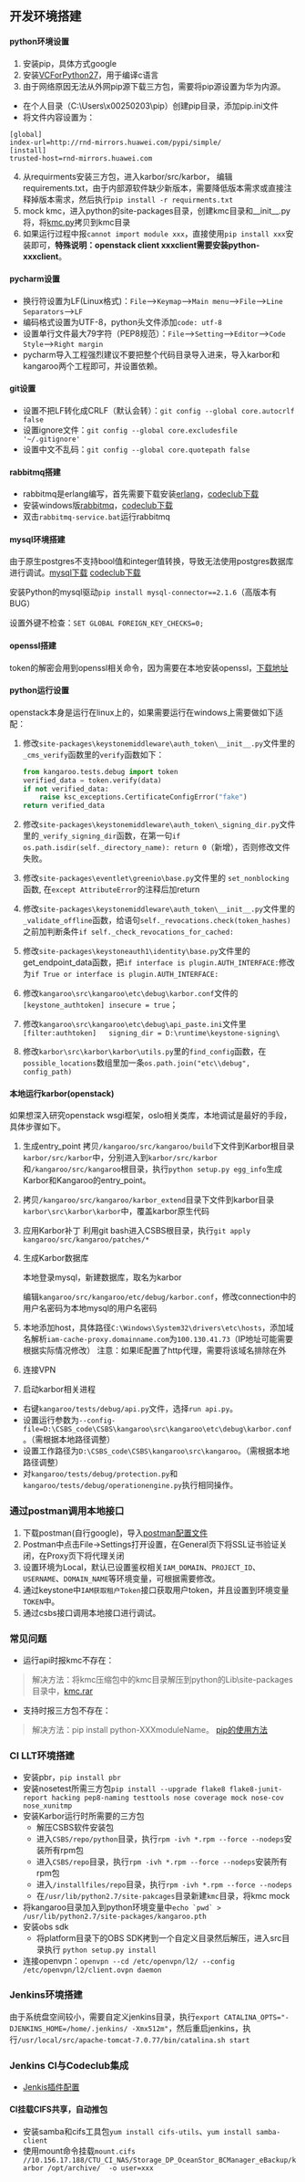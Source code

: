

## 开发环境搭建

#### python环境设置

1. 安装pip，具体方式google
2. 安装[VCForPython27](https://www.microsoft.com/en-us/download/details.aspx?id=44266)，用于编译c语言
3. 由于网络原因无法从外网pip源下载三方包，需要将pip源设置为华为内源。
  - 在个人目录（C:\Users\x00250203\pip）创建pip目录，添加pip.ini文件
  - 将文件内容设置为：
```
[global]
index-url=http://rnd-mirrors.huawei.com/pypi/simple/
[install]
trusted-host=rnd-mirrors.huawei.com
```
4. 从requirments安装三方包，进入karbor/src/karbor， 编辑requirements.txt，由于内部源软件缺少新版本，需要降低版本需求或直接注释掉版本需求，然后执行```pip install -r requirments.txt```
5. mock kmc，进入python的site-packages目录，创建kmc目录和__init__.py将，将[kmc.py](http://code.huawei.com/csbs/dev/blob/master/dev/kmc/kmc.py)拷贝到kmc目录
6. 如果运行过程中报```cannot import module xxx```，直接使用```pip install xxx```安装即可，**特殊说明：openstack client xxxclient需要安装python-xxxclient**。

#### pycharm设置 ####
- 换行符设置为LF(Linux格式)：```File```-->```Keymap```-->```Main menu```-->```File```-->```Line Separators```-->```LF```
- 编码格式设置为UTF-8，python头文件添加```code: utf-8```
- 设置单行文件最大79字符（PEP8规范）：```File```-->```Setting```-->```Editor```-->```Code Style```-->```Right margin```
- pycharm导入工程强烈建议不要把整个代码目录导入进来，导入karbor和kangaroo两个工程即可，并设置依赖。

#### git设置 ####
- 设置不把LF转化成CRLF（默认会转）：```git config --global core.autocrlf false```
- 设置ignore文件：```git config --global core.excludesfile '~/.gitignore'```
- 设置中文不乱码：```git config --global core.quotepath false```

#### rabbitmq搭建
- rabbitmq是erlang编写，首先需要下载安装[erlang](http://www.erlang.org/downloads)，[codeclub下载](http://code.huawei.com/csbs/dev/tree/master/tools/erlang)
- 安装windows版[rabbitmq](https://www.rabbitmq.com/install-windows-manual.html)，[codeclub下载](http://code.huawei.com/csbs/dev/tree/master/tools/Rabbitmq)
- 双击```rabbitmq-service.bat```运行rabbitmq

#### mysql环境搭建

由于原生postgres不支持bool值和integer值转换，导致无法使用postgres数据库进行调试。[mysql下载](https://dev.mysql.com/downloads/mysql/) [codeclub下载](http://code.huawei.com/csbs/dev/tree/master/tools/Mysql)

安装Python的mysql驱动```pip install mysql-connector==2.1.6```（高版本有BUG）

设置外键不检查：```SET GLOBAL FOREIGN_KEY_CHECKS=0;```

#### openssl搭建

token的解密会用到openssl相关命令，因为需要在本地安装openssl，[下载地址](http://code.huawei.com/csbs/dev/tree/master/tools/openssl)

#### python运行设置

openstack本身是运行在linux上的，如果需要运行在windows上需要做如下适配：

1. 修改```site-packages\keystonemiddleware\auth_token\__init__.py```文件里的```_cms_verify```函数里的```verify```函数如下：

   ```python
   from kangaroo.tests.debug import token
   verified_data = token.verify(data)
   if not verified_data:
       raise ksc_exceptions.CertificateConfigError("fake")
   return verified_data
   ```

2. 修改```site-packages\keystonemiddleware\auth_token\_signing_dir.py```文件里的```_verify_signing_dir```函数，在第一句```if os.path.isdir(self._directory_name): return 0```（新增），否则修改文件失败。

3. 修改```site-packages\eventlet\greenio\base.py```文件里的 ```set_nonblocking```函数, 在```except AttributeError```的注释后加return

4. 修改```site-packages\keystonemiddleware\auth_token\__init__.py```文件里的```_validate_offline```函数，给语句```self._revocations.check(token_hashes)```之前加判断条件```if self._check_revocations_for_cached:```

5. 修改```site-packages\keystoneauth1\identity\base.py```文件里的get_endpoint_data函数，把```if interface is plugin.AUTH_INTERFACE:```修改为```if True or interface is plugin.AUTH_INTERFACE:```

6. 修改```kangaroo\src\kangaroo\etc\debug\karbor.conf```文件的```[keystone_authtoken] insecure = true```；

7. 修改```kangaroo\src\kangaroo\etc\debug\api_paste.ini```文件里```[filter:authtoken]   signing_dir = D:\runtime\keystone-signing\```

8. 修改```karbor\src\karbor\karbor\utils.py```里的```find_config```函数，在```possible_locations```数组里加一条```os.path.join("etc\\debug", config_path)```

#### 本地运行karbor(openstack)

如果想深入研究openstack wsgi框架，oslo相关类库，本地调试是最好的手段，具体步骤如下。

1. 生成entry_point
    拷贝```/kangaroo/src/kangaroo/build```下文件到Karbor根目录```karbor/src/karbor```中，分别进入到```karbor/src/karbor```和```/kangaroo/src/kangaroo```根目录，执行```python setup.py egg_info```生成Karbor和Kangaroo的entry_point。

2. 拷贝```/kangaroo/src/kangaroo/karbor_extend```目录下文件到karbor目录```karbor\src\karbor\karbor```中，覆盖karbor原生代码

3. 应用Karbor补丁
    利用git bash进入CSBS根目录，执行```git apply kangaroo/src/kangaroo/patches/*```

4. 生成Karbor数据库

   本地登录mysql，新建数据库，取名为karbor

   编辑```kangaroo/src/kangaroo/etc/debug/karbor.conf```，修改connection中的用户名密码为本地mysql的用户名密码

6. 本地添加host，具体路径```C:\Windows\System32\drivers\etc\hosts```，添加域名解析```iam-cache-proxy.domainname.com```为```100.130.41.73```（IP地址可能需要根据实际情况修改）
    注意：如果IE配置了http代理，需要将该域名排除在外

7. 连接VPN
8. 启动karbor相关进程
  - 右键```kangaroo/tests/debug/api.py```文件，选择```run api.py```。
  - 设置运行参数为```--config-file=D:\CSBS_code\CSBS\kangaroo\src\kangaroo\etc\debug\karbor.conf```。（需根据本地路径调整）
  - 设置工作路径为```D:\CSBS_code\CSBS\kangaroo\src\kangaroo```。（需根据本地路径调整）
  - 对```kangaroo/tests/debug/protection.py```和```kangaroo/tests/debug/operationengine.py```执行相同操作。

### 通过postman调用本地接口
1. 下载postman(自行google)，导入[postman配置文件](http://code.huawei.com/csbs/dev/tree/master/tools/PostMan)
2. Postman中点击File->Settings打开设置，在General页下将SSL证书验证关闭，在Proxy页下将代理关闭
4. 设置环境为Local，默认已设置鉴权相关```IAM_DOMAIN```、```PROJECT_ID```、```USERNAME```、```DOMAIN_NAME```等环境变量，可根据需要修改。
5. 通过keystone中```IAM获取租户Token```接口获取用户token，并且设置到环境变量```TOKEN```中。
6. 通过csbs接口调用本地接口进行调试。

### 常见问题
*  运行api时报kmc不存在：
>  解决方法：将kmc压缩包中的kmc目录解压到python的Lib\site-packages目录中，[kmc.rar](/uploads/782491278b2742d2f6748997629ab830/kmc.rar)

* 支持时报三方包不存在：
>  解决方法：pip install python-XXXmoduleName。  [pip的使用方法](http://code.huawei.com/csbs/dev/wikis/%E5%BC%80%E5%8F%91%E7%8E%AF%E5%A2%83%E6%90%AD%E5%BB%BA)

### CI LLT环境搭建
* 安装pbr，```pip install pbr```
* 安装nosetest所需三方包```pip install --upgrade flake8 flake8-junit-report hacking pep8-naming testtools nose coverage mock nose-cov nose_xunitmp```
* 安装Karbor运行时所需要的三方包
  - 解压CSBS软件安装包
  - 进入```CSBS/repo/python```目录，执行```rpm -ivh *.rpm --force --nodeps```安装所有rpm包
  - 进入```CSBS/repo```目录，执行```rpm -ivh *.rpm --force --nodeps```安装所有rpm包
  - 进入```/installfiles/repo```目录，执行```rpm -ivh *.rpm --force --nodeps```
  - 在```/usr/lib/python2.7/site-pakcages```目录新建```kmc```目录，将kmc mock
* 将kangaroo目录加入到python环境变量中```echo `pwd` >  /usr/lib/python2.7/site-packages/kangaroo.pth```
* 安装obs sdk
  - 将platform目录下的OBS SDK拷到一个自定义目录然后解压，进入src目录执行 ```python setup.py install``` 
* 连接openvpn：```openvpn --cd /etc/openvpn/l2/ --config /etc/openvpn/l2/client.ovpn daemon```

### Jenkins环境搭建
由于系统盘空间较小，需要自定义jenkins目录，执行```export CATALINA_OPTS="-DJENKINS_HOME=/home/.jenkins/ -Xmx512m"```，然后重启jenkins，执行```/usr/local/src/apache-tomcat-7.0.77/bin/catalina.sh start```

### Jenkins CI与Codeclub集成
* [Jenkis插件配置](http://3ms.huawei.com/km/blogs/details/2168171?l=zh-cn)

#### CI挂载CIFS共享，自动推包

- 安装samba和cifs工具包```yum install cifs-utils```、```yum install samba-client```
- 使用mount命令挂载```mount.cifs //10.156.17.188/CTU_CI_NAS/Storage_DP_OceanStor_BCManager_eBackup/karbor /opt/archive/  -o user=xxx```

